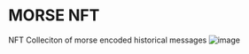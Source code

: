 # MORSE NFT
NFT Colleciton of morse encoded historical messages
![image](https://user-images.githubusercontent.com/28552368/144510382-8c5aaff2-7e70-4f06-a11c-cbf5b84c56c6.png)
